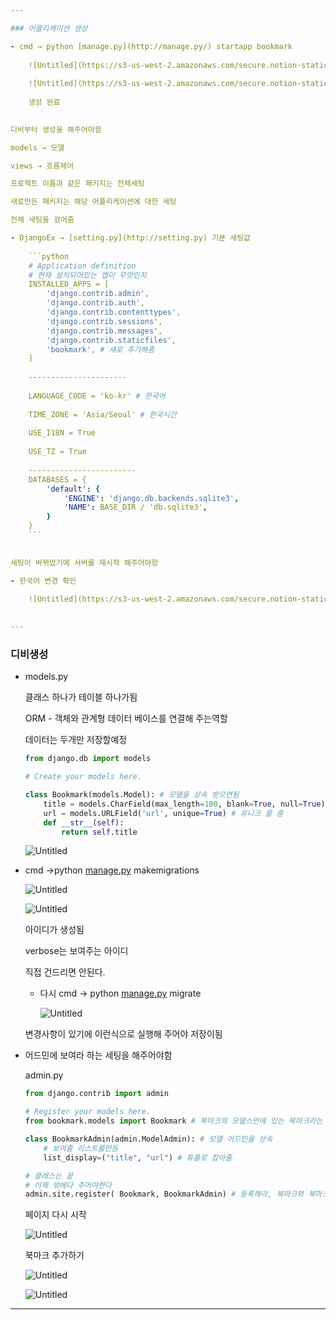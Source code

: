 ```yaml
---

### 어플리케이션 생성

- cmd → python [manage.py](http://manage.py/) startapp bookmark
    
    ![Untitled](https://s3-us-west-2.amazonaws.com/secure.notion-static.com/c9408773-e1fd-4506-9f77-1938fbac1545/Untitled.png)
    
    ![Untitled](https://s3-us-west-2.amazonaws.com/secure.notion-static.com/22205636-3bb6-4c09-b6fa-fe953ca046da/Untitled.png)
    
    생성 완료
    

디비부터 생성을 해주어야함

models → 모델

views → 흐름제어

프로젝트 이름과 같은 패키지는 전체세팅

새로만든 패키지는 해당 어플리케이션에 대한 세팅

전체 새팅을 걸어줌

- DjangoEx → [setting.py](http://setting.py) 기본 세팅값
    
    ```python
    # Application definition
    # 현재 설치되어있는 앱이 무엇인지
    INSTALLED_APPS = [
        'django.contrib.admin',
        'django.contrib.auth',
        'django.contrib.contenttypes',
        'django.contrib.sessions',
        'django.contrib.messages',
        'django.contrib.staticfiles',
        'bookmark', # 새로 추가해줌
    ]
    
    ----------------------
    
    LANGUAGE_CODE = 'ko-kr' # 한국어
    
    TIME_ZONE = 'Asia/Seoul' # 한국시간
    
    USE_I18N = True
    
    USE_TZ = True
    
    ------------------------
    DATABASES = {
        'default': {
            'ENGINE': 'django.db.backends.sqlite3',
            'NAME': BASE_DIR / 'db.sqlite3',
        }
    }
    ```
    

새팅이 바뀌었기에 서버를 재시작 해주어야함

- 한국어 변경 확인
    
    ![Untitled](https://s3-us-west-2.amazonaws.com/secure.notion-static.com/83a2e8c3-3cb8-441a-8479-2888532fd0a8/Untitled.png)
    

---
```


### 디비생성

- models.py
    
    클래스 하나가 테이블 하나가됨
    
    ORM - 객체와 관계형 데이터 베이스를 연결해 주는역할
    
    데이터는 두개만 저장할예정
    
    ```python
    from django.db import models
    
    # Create your models here.
    
    class Bookmark(models.Model): # 모델을 상속 받으면됨
        title = models.CharField(max_length=100, blank=True, null=True)
        url = models.URLField('url', unique=True) # 유니크 를 줌
        def __str__(self):
            return self.title
    ```
    
    ![Untitled](https://s3-us-west-2.amazonaws.com/secure.notion-static.com/e9d59048-a1ec-40a5-9b4f-0b59bd177358/Untitled.png)
    
- cmd ->python [manage.py](http://manage.py/) makemigrations
    
    ![Untitled](https://s3-us-west-2.amazonaws.com/secure.notion-static.com/2c9fbcc8-006e-41d2-a95c-33909137d6ef/Untitled.png)
    
    ![Untitled](https://s3-us-west-2.amazonaws.com/secure.notion-static.com/bd6ab619-a874-4f32-bf0a-6d36b1f93e38/Untitled.png)
    
    아이디가 생성됨
    
    verbose는 보여주는 아이디
    
    직접 건드리면 안된다.
    
    - 다시 cmd → python [manage.py](http://manage.py/) migrate
        
        ![Untitled](https://s3-us-west-2.amazonaws.com/secure.notion-static.com/f5a764d7-63c2-41a3-9842-743536e1eaab/Untitled.png)
        
    
    변경사항이 있기에 이런식으로 실행해 주어야 저장이됨
    
- 어드민에 보여라 하는 세팅을 해주어야함
    
    admin.py
    
    ```python
    from django.contrib import admin
    
    # Register your models here.
    from bookmark.models import Bookmark # 북마크의 모델스안에 있는 북마크라는 클래스를 임포트 
    
    class BookmarkAdmin(admin.ModelAdmin): # 모델 어드민을 상속
        # 보여줄 리스트를만듬
        list_display=("title", "url") # 튜플로 잡아줌
    
    # 클래스는 끝
    # 이제 밖에다 주어야한다
    admin.site.register( Bookmark, BookmarkAdmin) # 등록해라, 북마크와 북마크 어드민을
    ```
    
    페이지 다시 시작
    
    ![Untitled](https://s3-us-west-2.amazonaws.com/secure.notion-static.com/24af7ed0-fa7d-4f83-9c5a-a1b1540abde7/Untitled.png)
    
    북마크 추가하기
    
    ![Untitled](https://s3-us-west-2.amazonaws.com/secure.notion-static.com/003b80b4-4a6e-461f-98ce-b2618b7aa1cf/Untitled.png)
    
    ![Untitled](https://s3-us-west-2.amazonaws.com/secure.notion-static.com/63cb9fdd-9dfc-49e3-8fdc-eb757b8e33c1/Untitled.png)
    

---
